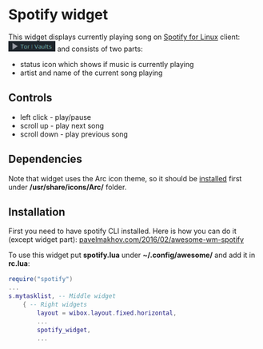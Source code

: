 # Spotify widget

This widget displays currently playing song on [Spotify for Linux](https://www.spotify.com/download/linux/) client: ![screenshot](./spo-wid-1.png) and consists of two parts: 

 - status icon which shows if music is currently playing
 - artist and name of the current song playing

## Controls

 - left click - play/pause
 - scroll up - play next song
 - scroll down - play previous song

## Dependencies

Note that widget uses the Arc icon theme, so it should be [installed](https://github.com/horst3180/arc-icon-theme#installation) first under **/usr/share/icons/Arc/** folder.

## Installation

First you need to have spotify CLI installed. Here is how you can do it (except widget part): [pavelmakhov.com/2016/02/awesome-wm-spotify](http://pavelmakhov.com/2016/02/awesome-wm-spotify) 

To use this widget put **spotify.lua** under **~/.config/awesome/** and add it in **rc.lua**:

```lua
require("spotify")
...
s.mytasklist, -- Middle widget
	{ -- Right widgets
    	layout = wibox.layout.fixed.horizontal,
		...
        spotify_widget,
		...      
```
